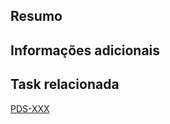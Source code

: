 ## Resumo
<!-- Inclua um resumo da alteração -->

## Informações adicionais
<!-- Adicione detalhes adicionais que você acha importante -->
<!-- Adicione um print quando possível -->

## Task relacionada
<!-- Adicione link(s) para as tasks do Jira relacionadas a este PR -->
[PDS-XXX](https://rvaf.atlassian.net/browse/PDS-XXX)
